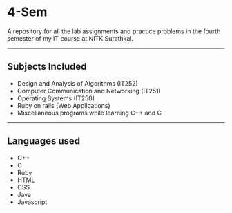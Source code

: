 # 4-Sem

A repository for all the lab assignments and practice problems in the fourth semester of my IT course at NITK Surathkal.

---

## Subjects Included

- Design and Analysis of Algorithms (IT252)
- Computer Communication and Networking (IT251)
- Operating Systems (IT250)
- Ruby on rails (Web Applications)
- Miscellaneous programs while learning C++ and C

---

## Languages used

- C++
- C
- Ruby
- HTML
- CSS
- Java
- Javascript